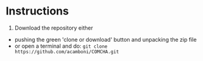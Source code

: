 # Instructions

1. Download the repository either
  * pushing the green 'clone or download' button and unpacking the zip file
  * or open a terminal and do: ``git clone https://github.com/acamboni/COMCHA.git``
